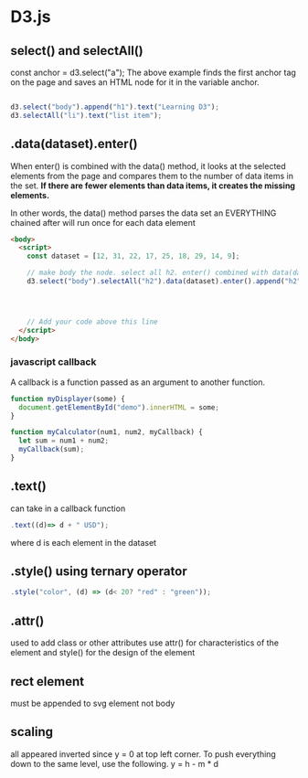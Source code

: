 # D3.js

## select() and selectAll()
const anchor = d3.select("a");
The above example finds the first anchor tag on the page and saves an HTML node for it in the variable anchor.

```javascript

d3.select("body").append("h1").text("Learning D3");
d3.selectAll("li").text("list item");
```

## .data(dataset).enter()
When enter() is combined with the data() method, it looks at the selected elements from the page and compares them to the number of data items in the set. **If there are fewer elements than data items, it creates the missing elements.**

In other words, the data() method parses the data set an EVERYTHING chained after will run once for each data element


```html
<body>
  <script>
    const dataset = [12, 31, 22, 17, 25, 18, 29, 14, 9];

    // make body the node. select all h2. enter() combined with data(dataset) will check the number of items on the page and compared to the items in the dataset.
    d3.select("body").selectAll("h2").data(dataset).enter().append("h2").text("New Title");




    // Add your code above this line
  </script>
</body>
```

### javascript callback
A callback is a function passed as an argument to another function.
```javascript
function myDisplayer(some) {
  document.getElementById("demo").innerHTML = some;
}

function myCalculator(num1, num2, myCallback) {
  let sum = num1 + num2;
  myCallback(sum);
}
```

## .text()
can take in a callback function
```javascript
.text((d)=> d + " USD");
```

where d is each element in the dataset

## .style() using ternary operator
```javascript
.style("color", (d) => (d< 20? "red" : "green"));
```

## .attr()
used to add class or other attributes
use attr() for characteristics of the element and style() for the design of the element

## rect element
must be appended to svg element not body

## scaling
all appeared inverted since y = 0 at top left corner. To push everything down to the same level, use the following.
y = h - m * d